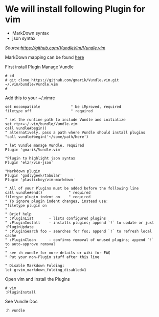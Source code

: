 

# We will install following Plugin for vim

* MarkDown syntax
* json syntax


*Source:https://github.com/VundleVim/Vundle.vim*

MarkDown mapping can be found [here](https://github.com/plasticboy/vim-markdown)


First install Plugin Manage Vundle
```
# cd
# git clone https://github.com/gmarik/Vundle.vim.git ~/.vim/bundle/Vundle.vim
#
```

Add this to your ~/.vimrc

```vim
set nocompatible              " be iMproved, required
filetype off                  " required

" set the runtime path to include Vundle and initialize
set rtp+=~/.vim/bundle/Vundle.vim
call vundle#begin()
" alternatively, pass a path where Vundle should install plugins
"call vundle#begin('~/some/path/here')

" let Vundle manage Vundle, required
Plugin 'gmarik/Vundle.vim'

"Plugin to highlight json syntax
Plugin 'elzr/vim-json'

"Markdown plugin
Plugin 'godlygeek/tabular'
Plugin 'plasticboy/vim-markdown'

" All of your Plugins must be added before the following line
call vundle#end()            " required
filetype plugin indent on    " required
" To ignore plugin indent changes, instead use:
"filetype plugin on
"
" Brief help
" :PluginList       - lists configured plugins
" :PluginInstall    - installs plugins; append `!` to update or just :PluginUpdate
" :PluginSearch foo - searches for foo; append `!` to refresh local cache
" :PluginClean      - confirms removal of unused plugins; append `!` to auto-approve removal
"
" see :h vundle for more details or wiki for FAQ
" Put your non-Plugin stuff after this line

" Disable Markdown Folding:
let g:vim_markdown_folding_disabled=1
```

Open vim and Install the Plugins

```
# vim
:PluginInstall
```

See Vundle Doc
```
:h vundle
```




